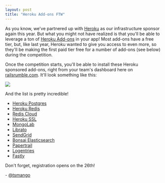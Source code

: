 ```yaml
---
layout: post
title: "Heroku Add-ons FTW"
---
```


As you know, we've partnered up with [Heroku](https://signup.heroku.com/ruby?c=70130000001x9MS) as our infrastructure sponsor again this year. But what you might not have realized is that you'll be able to leverage a ton of [Heroku Add-ons](https://elements.heroku.com/addons) in your app! Most add-ons have a free tier, but, like last year, Heroku wanted to give you access to even more, so they'll be making the first paid tier free for a number of add-ons (see below) during the competition.

Once the competition starts, you'll be able to install these Heroku sponsored add-ons, right from your team's dashboard here on [railsrumble.com](http://railsrumble.com). It'll look something like this:

<div class="image image-bordered">
  <img src="http://misc.railsrumble.com.s3.amazonaws.com/assets/images/heroku-addons-2015.png"/>
</div>

And the list is pretty incredible!

* [Heroku Postgres](https://elements.heroku.com/addons/heroku-postgresql)
* [Heroku Redis](https://elements.heroku.com/addons/heroku-redis)
* [Redis Cloud](https://elements.heroku.com/addons/rediscloud)
* [Heroku SSL](https://elements.heroku.com/addons/ssl)
* [MongoLab](https://elements.heroku.com/addons/mongolab)
* [Librato](https://elements.heroku.com/addons/librato)
* [SendGrid](https://elements.heroku.com/addons/sendgrid)
* [Bonsai Elasticsearch](https://elements.heroku.com/addons/bonsai)
* [Papertrail](https://elements.heroku.com/addons/papertrail)
* [Logentries](https://elements.heroku.com/addons/logentries)
* [Fastly](https://elements.heroku.com/addons/fastly)

Don't forget, registration opens on the 26th!

\- [@tsmango](https://twitter.com/tsmango)
